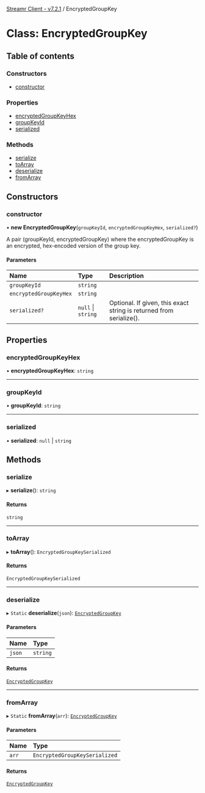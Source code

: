 [Streamr Client - v7.2.1](../README.md) / EncryptedGroupKey

# Class: EncryptedGroupKey

## Table of contents

### Constructors

- [constructor](EncryptedGroupKey.md#constructor)

### Properties

- [encryptedGroupKeyHex](EncryptedGroupKey.md#encryptedgroupkeyhex)
- [groupKeyId](EncryptedGroupKey.md#groupkeyid)
- [serialized](EncryptedGroupKey.md#serialized)

### Methods

- [serialize](EncryptedGroupKey.md#serialize)
- [toArray](EncryptedGroupKey.md#toarray)
- [deserialize](EncryptedGroupKey.md#deserialize)
- [fromArray](EncryptedGroupKey.md#fromarray)

## Constructors

### constructor

• **new EncryptedGroupKey**(`groupKeyId`, `encryptedGroupKeyHex`, `serialized?`)

A pair (groupKeyId, encryptedGroupKey) where the encryptedGroupKey is an encrypted, hex-encoded version of the group key.

#### Parameters

| Name | Type | Description |
| :------ | :------ | :------ |
| `groupKeyId` | `string` |  |
| `encryptedGroupKeyHex` | `string` |  |
| `serialized?` | ``null`` \| `string` | Optional. If given, this exact string is returned from serialize(). |

## Properties

### encryptedGroupKeyHex

• **encryptedGroupKeyHex**: `string`

___

### groupKeyId

• **groupKeyId**: `string`

___

### serialized

• **serialized**: ``null`` \| `string`

## Methods

### serialize

▸ **serialize**(): `string`

#### Returns

`string`

___

### toArray

▸ **toArray**(): `EncryptedGroupKeySerialized`

#### Returns

`EncryptedGroupKeySerialized`

___

### deserialize

▸ `Static` **deserialize**(`json`): [`EncryptedGroupKey`](EncryptedGroupKey.md)

#### Parameters

| Name | Type |
| :------ | :------ |
| `json` | `string` |

#### Returns

[`EncryptedGroupKey`](EncryptedGroupKey.md)

___

### fromArray

▸ `Static` **fromArray**(`arr`): [`EncryptedGroupKey`](EncryptedGroupKey.md)

#### Parameters

| Name | Type |
| :------ | :------ |
| `arr` | `EncryptedGroupKeySerialized` |

#### Returns

[`EncryptedGroupKey`](EncryptedGroupKey.md)
